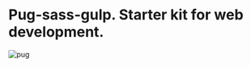 # Pug-sass-gulp. Starter kit for web development.
![pug](https://cloud.githubusercontent.com/assets/16023592/23862575/30b82cb6-082f-11e7-854d-8eb1922bf0e4.jpg)
